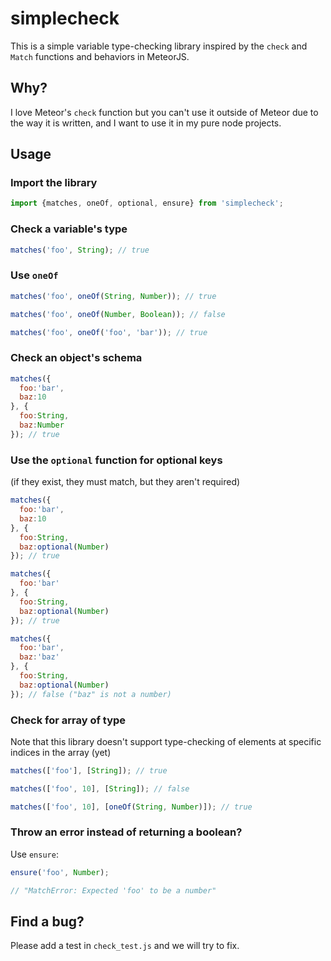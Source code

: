 simplecheck
==========

This is a simple variable type-checking library inspired by the `check` and `Match` functions and behaviors in MeteorJS.


## Why?
I love Meteor's `check` function but you can't use it outside of Meteor due to the way it is written, and I want to use it in my pure node projects.

## Usage
### Import the library

```js
import {matches, oneOf, optional, ensure} from 'simplecheck';
```

### Check a variable's type

```js
matches('foo', String); // true
```

### Use `oneOf`
```js
matches('foo', oneOf(String, Number)); // true

matches('foo', oneOf(Number, Boolean)); // false

matches('foo', oneOf('foo', 'bar')); // true

```

### Check an object's schema
```js
matches({
  foo:'bar',
  baz:10
}, {
  foo:String,
  baz:Number
}); // true

```

### Use the `optional` function for optional keys
(if they exist, they must match, but they aren't required)

```js
matches({
  foo:'bar',
  baz:10
}, {
  foo:String,
  baz:optional(Number)
}); // true

matches({
  foo:'bar'
}, {
  foo:String,
  baz:optional(Number)
}); // true

matches({
  foo:'bar',
  baz:'baz'
}, {
  foo:String,
  baz:optional(Number)
}); // false ("baz" is not a number)
```

### Check for array of type

Note that this library doesn't support type-checking of elements at specific indices in the array (yet)

```js
matches(['foo'], [String]); // true

matches(['foo', 10], [String]); // false

matches(['foo', 10], [oneOf(String, Number)]); // true
```

### Throw an error instead of returning a boolean?
Use `ensure`:

```js
ensure('foo', Number);

// "MatchError: Expected 'foo' to be a number"
```

## Find a bug?
Please add a test in `check_test.js` and we will try to fix.
